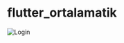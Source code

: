 # flutter_ortalamatik
![Login](https://github.com/beyzanurylmaz/flutter_ortalamatik/tree/main/ortalamatik)
